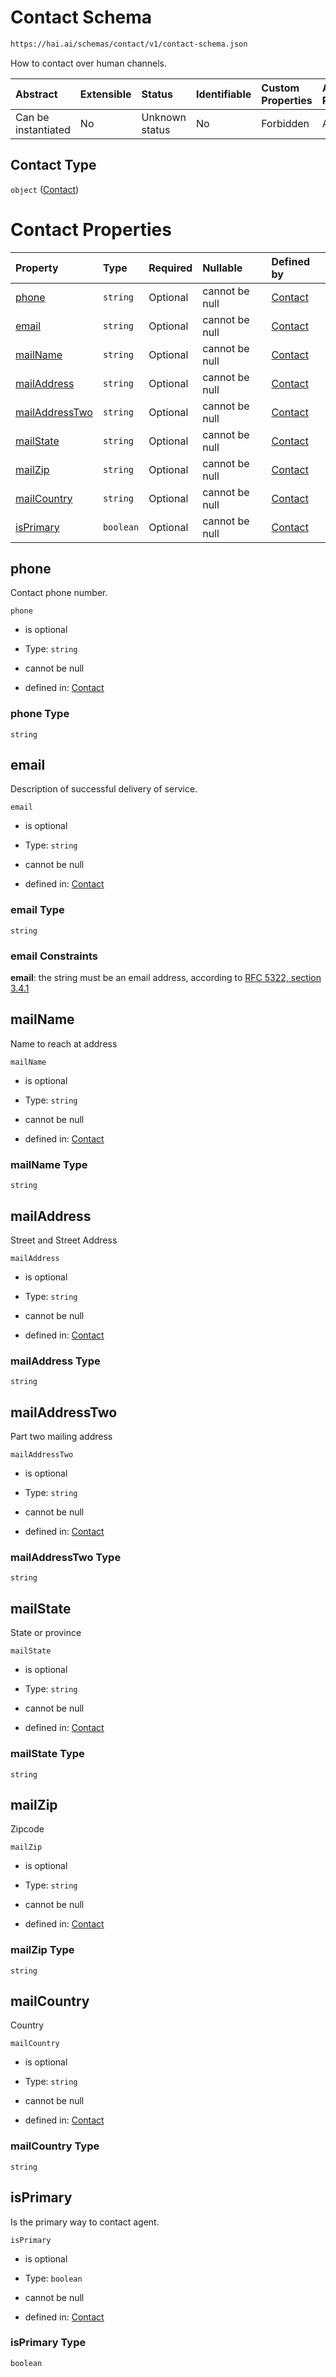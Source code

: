 # Contact Schema

```txt
https://hai.ai/schemas/contact/v1/contact-schema.json
```

How to contact over human channels.

| Abstract            | Extensible | Status         | Identifiable | Custom Properties | Additional Properties | Access Restrictions | Defined In                                                                                            |
| :------------------ | :--------- | :------------- | :----------- | :---------------- | :-------------------- | :------------------ | :---------------------------------------------------------------------------------------------------- |
| Can be instantiated | No         | Unknown status | No           | Forbidden         | Allowed               | none                | [contact.schema.json](../../schemas/components/contact/v1/contact.schema.json "open original schema") |

## Contact Type

`object` ([Contact](contact.md))

# Contact Properties

| Property                          | Type      | Required | Nullable       | Defined by                                                                                                                         |
| :-------------------------------- | :-------- | :------- | :------------- | :--------------------------------------------------------------------------------------------------------------------------------- |
| [phone](#phone)                   | `string`  | Optional | cannot be null | [Contact](contact-properties-phone.md "https://hai.ai/schemas/contact/v1/contact-schema.json#/properties/phone")                   |
| [email](#email)                   | `string`  | Optional | cannot be null | [Contact](contact-properties-email.md "https://hai.ai/schemas/contact/v1/contact-schema.json#/properties/email")                   |
| [mailName](#mailname)             | `string`  | Optional | cannot be null | [Contact](contact-properties-mailname.md "https://hai.ai/schemas/contact/v1/contact-schema.json#/properties/mailName")             |
| [mailAddress](#mailaddress)       | `string`  | Optional | cannot be null | [Contact](contact-properties-mailaddress.md "https://hai.ai/schemas/contact/v1/contact-schema.json#/properties/mailAddress")       |
| [mailAddressTwo](#mailaddresstwo) | `string`  | Optional | cannot be null | [Contact](contact-properties-mailaddresstwo.md "https://hai.ai/schemas/contact/v1/contact-schema.json#/properties/mailAddressTwo") |
| [mailState](#mailstate)           | `string`  | Optional | cannot be null | [Contact](contact-properties-mailstate.md "https://hai.ai/schemas/contact/v1/contact-schema.json#/properties/mailState")           |
| [mailZip](#mailzip)               | `string`  | Optional | cannot be null | [Contact](contact-properties-mailzip.md "https://hai.ai/schemas/contact/v1/contact-schema.json#/properties/mailZip")               |
| [mailCountry](#mailcountry)       | `string`  | Optional | cannot be null | [Contact](contact-properties-mailcountry.md "https://hai.ai/schemas/contact/v1/contact-schema.json#/properties/mailCountry")       |
| [isPrimary](#isprimary)           | `boolean` | Optional | cannot be null | [Contact](contact-properties-isprimary.md "https://hai.ai/schemas/contact/v1/contact-schema.json#/properties/isPrimary")           |

## phone

Contact phone number.

`phone`

*   is optional

*   Type: `string`

*   cannot be null

*   defined in: [Contact](contact-properties-phone.md "https://hai.ai/schemas/contact/v1/contact-schema.json#/properties/phone")

### phone Type

`string`

## email

Description of successful delivery of service.

`email`

*   is optional

*   Type: `string`

*   cannot be null

*   defined in: [Contact](contact-properties-email.md "https://hai.ai/schemas/contact/v1/contact-schema.json#/properties/email")

### email Type

`string`

### email Constraints

**email**: the string must be an email address, according to [RFC 5322, section 3.4.1](https://tools.ietf.org/html/rfc5322 "check the specification")

## mailName

Name to reach at address

`mailName`

*   is optional

*   Type: `string`

*   cannot be null

*   defined in: [Contact](contact-properties-mailname.md "https://hai.ai/schemas/contact/v1/contact-schema.json#/properties/mailName")

### mailName Type

`string`

## mailAddress

Street and Street Address

`mailAddress`

*   is optional

*   Type: `string`

*   cannot be null

*   defined in: [Contact](contact-properties-mailaddress.md "https://hai.ai/schemas/contact/v1/contact-schema.json#/properties/mailAddress")

### mailAddress Type

`string`

## mailAddressTwo

Part two mailing address

`mailAddressTwo`

*   is optional

*   Type: `string`

*   cannot be null

*   defined in: [Contact](contact-properties-mailaddresstwo.md "https://hai.ai/schemas/contact/v1/contact-schema.json#/properties/mailAddressTwo")

### mailAddressTwo Type

`string`

## mailState

State or province

`mailState`

*   is optional

*   Type: `string`

*   cannot be null

*   defined in: [Contact](contact-properties-mailstate.md "https://hai.ai/schemas/contact/v1/contact-schema.json#/properties/mailState")

### mailState Type

`string`

## mailZip

Zipcode

`mailZip`

*   is optional

*   Type: `string`

*   cannot be null

*   defined in: [Contact](contact-properties-mailzip.md "https://hai.ai/schemas/contact/v1/contact-schema.json#/properties/mailZip")

### mailZip Type

`string`

## mailCountry

Country

`mailCountry`

*   is optional

*   Type: `string`

*   cannot be null

*   defined in: [Contact](contact-properties-mailcountry.md "https://hai.ai/schemas/contact/v1/contact-schema.json#/properties/mailCountry")

### mailCountry Type

`string`

## isPrimary

Is the primary way to contact agent.

`isPrimary`

*   is optional

*   Type: `boolean`

*   cannot be null

*   defined in: [Contact](contact-properties-isprimary.md "https://hai.ai/schemas/contact/v1/contact-schema.json#/properties/isPrimary")

### isPrimary Type

`boolean`
